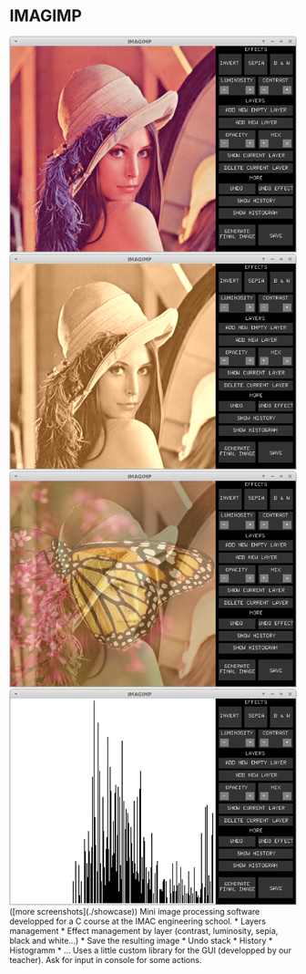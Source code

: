 IMAGIMP
=======
<img src="./showcase/imagimp.png"/>
<img src="./showcase/imagimp_sepia.png"/>
<br/>
<img src="./showcase/layer_multiplication.png"/>
<img src="./showcase/histogramm.png"/>
([more screenshots](./showcase))
Mini image processing software developped for a C course at the IMAC engineering school. 
 * Layers management
 * Effect management by layer (contrast, luminosity, sepia, black and white...)
 * Save the resulting image
 * Undo stack
 * History
 * Histogramm
 * ...
Uses a little custom library for the GUI (developped by our teacher). Ask for input in console for some actions.
